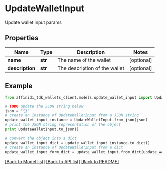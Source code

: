 # UpdateWalletInput

Update wallet input params

## Properties

| Name            | Type    | Description                   | Notes      |
| --------------- | ------- | ----------------------------- | ---------- |
| **name**        | **str** | The name of the wallet        | [optional] |
| **description** | **str** | The description of the wallet | [optional] |

## Example

```python
from affinidi_tdk_wallets_client.models.update_wallet_input import UpdateWalletInput

# TODO update the JSON string below
json = "{}"
# create an instance of UpdateWalletInput from a JSON string
update_wallet_input_instance = UpdateWalletInput.from_json(json)
# print the JSON string representation of the object
print UpdateWalletInput.to_json()

# convert the object into a dict
update_wallet_input_dict = update_wallet_input_instance.to_dict()
# create an instance of UpdateWalletInput from a dict
update_wallet_input_form_dict = update_wallet_input.from_dict(update_wallet_input_dict)
```

[[Back to Model list]](../README.md#documentation-for-models) [[Back to API list]](../README.md#documentation-for-api-endpoints) [[Back to README]](../README.md)
